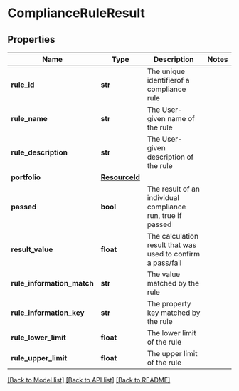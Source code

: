 # ComplianceRuleResult


## Properties
Name | Type | Description | Notes
------------ | ------------- | ------------- | -------------
**rule_id** | **str** | The unique identifierof a compliance rule | 
**rule_name** | **str** | The User-given name of the rule | 
**rule_description** | **str** | The User-given description of the rule | 
**portfolio** | [**ResourceId**](ResourceId.md) |  | 
**passed** | **bool** | The result of an individual compliance run, true if passed | 
**result_value** | **float** | The calculation result that was used to confirm a pass/fail | 
**rule_information_match** | **str** | The value matched by the rule | 
**rule_information_key** | **str** | The property key matched by the rule | 
**rule_lower_limit** | **float** | The lower limit of the rule | 
**rule_upper_limit** | **float** | The upper limit of the rule | 

[[Back to Model list]](../README.md#documentation-for-models) [[Back to API list]](../README.md#documentation-for-api-endpoints) [[Back to README]](../README.md)


